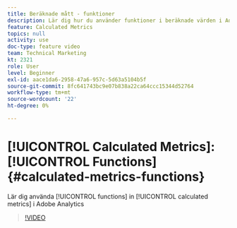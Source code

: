 ```yaml
---
title: Beräknade mått - funktioner
description: Lär dig hur du använder funktioner i beräknade värden i Adobe Analytics
feature: Calculated Metrics
topics: null
activity: use
doc-type: feature video
team: Technical Marketing
kt: 2321
role: User
level: Beginner
exl-id: aace1da6-2958-47a6-957c-5d63a5104b5f
source-git-commit: 8fc641743bc9e07b838a22ca64ccc15344d52764
workflow-type: tm+mt
source-wordcount: '22'
ht-degree: 0%

---
```


# [!UICONTROL Calculated Metrics]: [!UICONTROL Functions] {#calculated-metrics-functions}

Lär dig använda [!UICONTROL functions] in [!UICONTROL calculated metrics] i Adobe Analytics

>[!VIDEO](https://video.tv.adobe.com/v/25408/?quality=12&learn=on)
